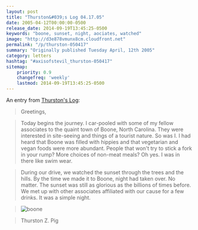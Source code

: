 ```yaml
---
layout: post
title: "Thurston&#039;s Log 04.17.05"
date: 2005-04-12T00:00:00-0500
release_date: 2014-09-19T13:45:25-0500
keywords: "boone, sunset, night, aociates, watched"
image: "http://d3e878vmunx8cm.cloudfront.net"
permalink: "/p/thurston-050417"
summary: "Originally published Tuesday April, 12th 2005"
category: letters
hashtag: "#axisofstevil_thurston-050417"
sitemap:
    priority: 0.9
    changefreq: 'weekly'
    lastmod: 2014-09-19T13:45:25-0500
---
```


An entry from [Thurston's Log](/p/thurston):

> Greetings, 

> Today begins the journey. I car-pooled with some of my fellow associates to the quaint town of Boone, North Carolina. They were interested in site-seeing and things of a tourist nature. So was I. I had heard that Boone was filled with hippies and that vegetarian and vegan foods were more abundant. People that won't try to stick a fork in your rump? More choices of non-meat meals? Oh yes. I was in there like swim wear.

> During our drive, we watched the sunset through the trees and the hills. By the time we made it to Boone, night had taken over. No matter. The sunset was still as glorious as the billions of times before. We met up with other associates affiliated with our cause for a few drinks. It was a simple night.

> ![boone](http://d3e878vmunx8cm.cloudfront.net/assets/This%20cool%20vista%20in%20boone.jpg)

> Thurston Z. Pig
